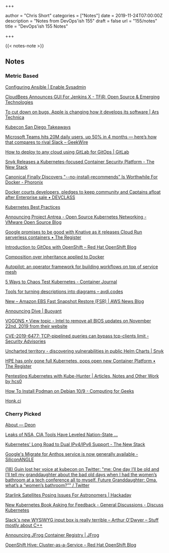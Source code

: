 +++

author = "Chris Short"
categories = ["Notes"]
date = 2019-11-24T07:00:00Z
description = "Notes from DevOps'ish 155"
draft = false
url = "155/notes"
title = "DevOps'ish 155 Notes"

+++

{{< notes-note >}}

## Notes

### Metric Based

[Configuring Ansible | Enable Sysadmin](https://www.redhat.com/sysadmin/configuring-ansible)

[CloudBees Announces GUI For Jenkins X - TFiR: Open Source & Emerging Technologies](https://www.tfir.io/cloudbees-announces-gui-for-jenkins-x/)

[To cut down on bugs, Apple is changing how it develops its software | Ars Technica](https://arstechnica.com/gadgets/2019/11/to-cut-down-on-bugs-apple-is-changing-how-it-develops-its-software/)

[Kubecon San Diego Takeaways](https://octetz.com/posts/k8s-kubecon-sd-review)

[Microsoft Teams hits 20M daily users, up 50% in 4 months — here’s how that compares to rival Slack – GeekWire](https://www.geekwire.com/2019/microsoft-teams-hits-20m-daily-users-50-4-months-compares-rival-slack/)

[How to deploy to any cloud using GitLab for GitOps | GitLab](https://about.gitlab.com/blog/2019/11/18/gitops-prt-3/)

[Snyk Releases a Kubernetes-focused Container Security Platform - The New Stack](https://thenewstack.io/snyk-announced-new-container-product-what-to-know/)

[Canonical Finally Discovers "--no-install-recommends" Is Worthwhile For Docker - Phoronix](https://www.phoronix.com/scan.php?page=news_item&px=Canonical-Docker-NIR)

[Docker courts developers, pledges to keep community and Captains afloat after Enterprise sale • DEVCLASS](https://devclass.com/2019/11/15/docker-courts-developers-community-after-enterprise-sale/)

[Kubernetes Best Practices](https://www.arresteddevops.com/kubernetes-best-practices/)

[Announcing Project Antrea - Open Source Kubernetes Networking - VMware Open Source Blog](https://blogs.vmware.com/opensource/2019/11/18/announcing-project-antrea/)

[Google promises to be good with Knative as it releases Cloud Run serverless containers • The Register](https://www.theregister.co.uk/2019/11/15/google_cloud_run_serverless_containers/)

[Introduction to GitOps with OpenShift – Red Hat OpenShift Blog](https://blog.openshift.com/introduction-to-gitops-with-openshift/)

[Composition over inheritance applied to Docker](https://blog.frankel.ch/composition-over-inheritance-applied-docker/)

[Autopilot: an operator framework for building workflows on top of service mesh](https://medium.com/solo-io/autopilot-an-operator-framework-for-building-workflows-on-top-of-service-mesh-bd4a2fb3e742)

[5 Ways to Chaos Test Kubernetes - Container Journal](https://containerjournal.com/topics/container-security/5-ways-to-chaos-test-kubernetes/)

[Tools for turning descriptions into diagrams – avdi.codes](https://avdi.codes/tools-for-turning-descriptions-into-diagrams/)

[New – Amazon EBS Fast Snapshot Restore (FSR) | AWS News Blog](https://aws.amazon.com/blogs/aws/new-amazon-ebs-fast-snapshot-restore-fsr/)

[Announcing Dive | Buoyant](https://buoyant.io/2019/11/18/announcing-dive/)

[VOGONS • View topic - Intel to remove all BIOS updates on November 22nd, 2019 from their website](https://www.vogons.org/viewtopic.php?f=46&t=69184)

[CVE-2019-6477: TCP-pipelined queries can bypass tcp-clients limit - Security Advisories](https://kb.isc.org/docs/cve-2019-6477)

[Uncharted territory - discovering vulnerabilities in public Helm Charts | Snyk](https://snyk.io/blog/uncharted-territory-discovering-vulnerabilities-in-public-helm-charts/)

[HPE has only gone full Kubernetes, pops open new Container Platform • The Register](https://www.theregister.co.uk/2019/11/19/hpe_goes_full_kubernetes_with_new_container_platform/)

[Pentesting Kubernetes with Kube-Hunter | Articles, Notes and Other Work by hcs0](https://hannahsuarez.github.io/2019/pentesting-kubernetes/)

[How To Install Podman on Debian 10/9 - Computing for Geeks](https://computingforgeeks.com/how-to-install-podman-on-debian/)

[Honk.ci](https://honk.ci/)

### Cherry Picked

[About — Deon](http://deon.drivendata.org/)

[Leaks of NSA, CIA Tools Have Leveled Nation-State ...](https://www.darkreading.com/attacks-breaches/leaks-of-nsa-cia-tools-have-leveled-nation-state-cybercriminal-capabilities/d/d-id/1336438)

[Kubernetes' Long Road to Dual IPv4/IPv6 Support - The New Stack](https://thenewstack.io/it-takes-a-community-kubernetes-long-road-to-dual-ipv4-ipv6-support/)

[Google's Migrate for Anthos service is now generally available - SiliconANGLE](https://siliconangle.com/2019/11/20/googles-migrate-anthos-service-now-generally-available/)

[(18) Guin lost her voice at kubecon on Twitter: "me: One day I’ll be old and I’ll tell my granddaughter about the bad old days when I had the women’s bathroom at a tech conference all to myself. Future Granddaughter: Oma, what’s a “women’s bathroom?”" / Twitter](https://twitter.com/guincodes/status/1197717092956430336)

[Starlink Satellites Posing Issues For Astronomers | Hackaday](https://hackaday.com/2019/11/20/starlink-satellites-posing-issues-for-astronomers/)

[New Kubernetes Book Asking for Feedback - General Discussions - Discuss Kubernetes](https://discuss.kubernetes.io/t/new-kubernetes-book-asking-for-feedback/8758?u=castrojo)

[Slack's new WYSIWYG input box is really terrible – Arthur O'Dwyer – Stuff mostly about C++](https://quuxplusone.github.io/blog/2019/11/20/slack-rich-text-box/)

[Announcing JFrog Container Registry | JFrog](https://jfrog.com/blog/announcing-jfrog-container-registry/)

[OpenShift Hive: Cluster-as-a-Service – Red Hat OpenShift Blog](https://blog.openshift.com/openshift-hive-cluster-as-a-service/)
